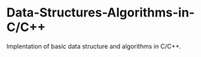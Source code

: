 # Data-Structures-Algorithms-in-C/C++
  Implentation of basic data structure and algorithms in C/C++.
